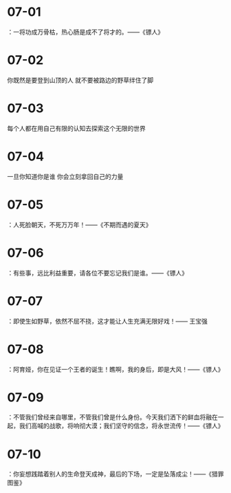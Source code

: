 # 07-01

：一将功成万骨枯，热心肠是成不了将才的。——《镖人》

# 07-02

你既然是要登到山顶的人 就不要被路边的野草绊住了脚

# 07-03

每个人都在用自己有限的认知去探索这个无限的世界

# 07-04

一旦你知道你是谁 你会立刻拿回自己的力量

# 07-05

：人死脸朝天，不死万万年！——《不期而遇的夏天》

# 07-06

：有些事，远比利益重要，请各位不要忘记我们是谁。——《镖人》

# 07-07

：即使生如野草，依然不屈不挠，这才能让人生充满无限好戏！—— 王宝强

# 07-08

：阿育娅，你在见证一个王者的诞生！瞧啊，我的身后，即是大风！——《镖人》

# 07-09

：不管我们曾经来自哪里，不管我们曾是什么身份。今天我们洒下的鲜血将融在一起，我们高喊的战歌，将响彻大漠；我们坚守的信念，将永世流传！——《镖人》

# 07-10

：你妄想践踏着别人的生命登天成神，最后的下场，一定是坠落成尘！——《猎罪图鉴》
